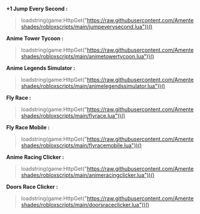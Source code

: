 **+1 Jump Every Second :**
>loadstring(game:HttpGet("https://raw.githubusercontent.com/Amenteshades/robloxscripts/main/jumpeverysecond.lua"))()


**Anime Tower Tycoon :**
>loadstring(game:HttpGet("https://raw.githubusercontent.com/Amenteshades/robloxscripts/main/animetowertycoon.lua"))()


**Anime Legends Simulator :**
>loadstring(game:HttpGet("https://raw.githubusercontent.com/Amenteshades/robloxscripts/main/animelegendssimulator.lua"))()


**Fly Race :**
>loadstring(game:HttpGet("https://raw.githubusercontent.com/Amenteshades/robloxscripts/main/flyrace.lua"))()


**Fly Race Mobile :**
>loadstring(game:HttpGet("https://raw.githubusercontent.com/Amenteshades/robloxscripts/main/flyracemobile.lua"))()


**Anime Racing Clicker :**
>loadstring(game:HttpGet("https://raw.githubusercontent.com/Amenteshades/robloxscripts/main/animeracingclicker.lua"))()


**Doors Race Clicker :**
>loadstring(game:HttpGet("https://raw.githubusercontent.com/Amenteshades/robloxscripts/main/doorsraceclicker.lua"))()
